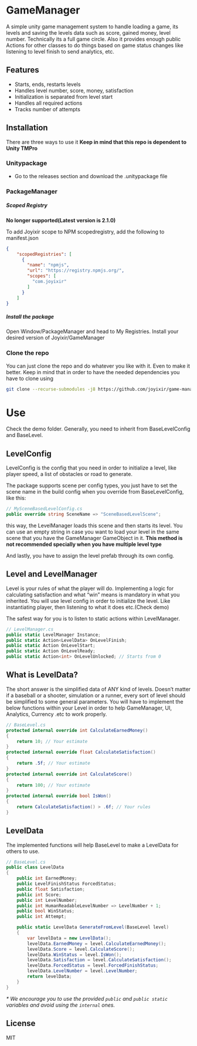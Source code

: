 # GameManager

 A simple unity game management system to handle loading a game, its levels and saving the levels data such as score, gained money, level number. Technically its a full game circle.
 Also it provides enough public Actions for other classes to do things based on game status changes like listening to level finish to send analytics, etc. 

## Features

- Starts, ends, restarts levels
- Handles level number, score, money, satisfaction
- Initialization is separated from level start
- Handles all required actions
- Tracks number of attempts


## Installation
There are three ways to use it
**Keep in mind that this repo is dependent to Unity TMPro**

### Unitypackage
- Go to the releases section and download the .unitypackage file


### PackageManager
##### Scoped Registry
**No longer supported(Latest version is 2.1.0)**

To add Joyixir scope to NPM scopedregistry, add the following to manifest.json
```json
{
    "scopedRegistries": [
      {
        "name": "npmjs",
        "url": "https://registry.npmjs.org/",
        "scopes": [
          "com.joyixir"
        ]
      }
    ]
}
```

##### Install the package
Open Window/PackageManager and head to My Registries. Install your desired version of Joyixir/GameManager

### Clone the repo
You can just clone the repo and do whatever you like with it. Even to make it better.
Keep in mind that in order to have the needed dependencies you have to clone using
```sh
git clone --recurse-submodules -j8 https://github.com/joyixir/game-manager.git
```


# Use

Check the demo folder. 
Generally, you need to inherit from BaseLevelConfig and BaseLevel.

## LevelConfig
LevelConfig is the config that you need in order to initialize a level, like player speed, a list of obstacles or road to generate.

The package supports scene per config types, you just have to set the scene name in the build config when you override from BaseLevelConfig, like this:

```csharp
// MySceneBasedLevelConfig.cs
public override string SceneName => "SceneBasedLevelScene";
```
this way, the LevelManager loads this scene and then starts its level.
You can use an empty string in case you want to load your level in the same scene that you have the GameManager GameObject in it. **This method is not recommended specially when you have multiple level type**

And lastly, you have to assign the level prefab through its own config.

## Level and LevelManager

Level is your rules of what the player will do. 
Implementing a logic for calculating satisfaction and what “win” means is mandatory in what you inherited. 
You will use level config in order to initialize the level. Like instantiating player, then listening to what it does etc.(Check demo)

The safest way for you is to listen to static actions within LevelManager.
```csharp
// LevelManager.cs
public static LevelManager Instance;
public static Action<LevelData> OnLevelFinish;
public static Action OnLevelStart;
public static Action OnLevelReady;
public static Action<int> OnLevelUnlocked; // Starts from 0
```
## What is LevelData?
The short answer is the simplified data of ANY kind of levels. Doesn’t matter if a baseball or a shooter, simulation or a runner, every sort of level should be simplified to some general parameters.
You will have to implement the below functions within your Level in order to help GameManager, UI, Analytics, Currency .etc to work properly.
```csharp
// BaseLevel.cs
protected internal override int CalculateEarnedMoney()
{
    return 10; // Your estimate
}
protected internal override float CalculateSatisfaction()
{
    return .5f; // Your estimate
}
protected internal override int CalculateScore()
{
    return 100; // Your estimate
}
protected internal override bool IsWon()
{
    return CalculateSatisfaction() > .6f; // Your rules
}
```

## LevelData
The implemented functions will help BaseLevel to make a LevelData for others to use.
```csharp
// BaseLevel.cs
public class LevelData
{
    public int EarnedMoney;
    public LevelFinishStatus ForcedStatus;
    public float Satisfaction;
    public int Score;
    public int LevelNumber;
    public int HumanReadableLevelNumber => LevelNumber + 1;
    public bool WinStatus;
    public int Attempt;

    public static LevelData GenerateFromLevel(BaseLevel level)
    {
        var levelData = new LevelData();
        levelData.EarnedMoney = level.CalculateEarnedMoney();
        levelData.Score = level.CalculateScore();
        levelData.WinStatus = level.IsWon();
        levelData.Satisfaction = level.CalculateSatisfaction();
        levelData.ForcedStatus = level.ForcedFinishStatus;
        levelData.LevelNumber = level.LevelNumber;
        return levelData;
    }
}
```

*\* We encourage you to use the provided ```public``` and ```public static``` variables and avoid using the ```internal``` ones.*
## License

MIT